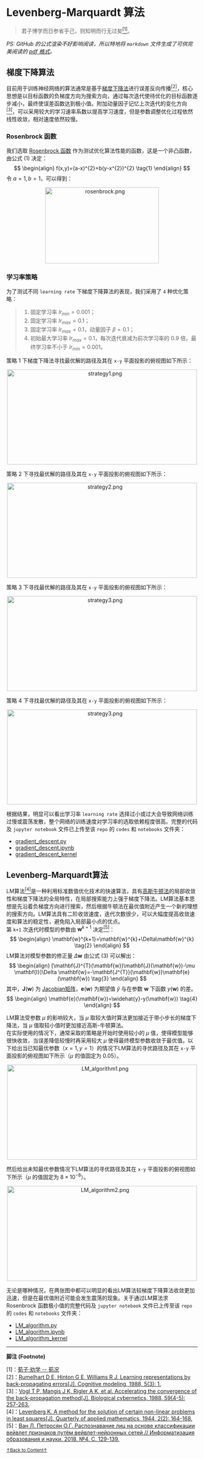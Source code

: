 # Levenberg-Marquardt 算法

> 君子博学而日参省乎己，则知明而行无过矣<a href='#fn1' name='fn1b'><sup>[1]</sup></a>。  

_PS:  GitHub 的公式渲染不好影响阅读，所以特地将 `markdown` 文件生成了可供完美阅读的 [pdf 格式](README.pdf)。_

## 梯度下降算法

目前用于训练神经网络的算法通常是基于[梯度下降法](https://en.wikipedia.org/wiki/Gradient_descent)进行误差反向传播<a href='#fn2' name='fn2b'><sup>[2]</sup></a>，核心思想是以目标函数的负梯度方向为搜索方向，通过每次迭代使待优化的目标函数逐步减小，最终使误差函数达到极小值。附加动量因子记忆上次迭代的变化方向<a href='#fn3' name='fn3b'><sup>[3]</sup></a>，可以采用较大的学习速率系数以提高学习速度，但是参数调整优化过程依然线性收敛，相对速度依然较慢。  

### Rosenbrock 函数

我们选取 [Rosenbrock 函数](https://en.wikipedia.org/wiki/Rosenbrock_function) 作为测试优化算法性能的函数，这是一个非凸函数，由公式 (1) 决定：  
$$
\begin{align}
f(x,y)=(a-x)^{2}+b(y-x^{2})^{2} \tag{1}
\end{align}
$$
令 $a=1, b=1$，可以得到：
<div align='center'>
<img src="./images/rosenbrock.png" alt="rosenbrock.png" height="200" width="300">
</div>  

### 学习率策略

为了测试不同 `learning rate` 下梯度下降算法的表现，我们采用了 `4` 种优化策略：
> 1. 固定学习率  $lr_{min}=0.001$；  
> 2. 固定学习率  $lr_{max}=0.1$；  
> 3. 固定学习率 $lr_{max}=0.1$，动量因子 $\beta=0.1$；   
> 4. 初始最大学习率  $lr_{max}=0.1$，每次迭代衰减为前次学习率的 $0.9$ 倍，最终学习率不小于 $lr_{min}=0.001$。  

策略 1 下梯度下降法寻找最优解的路径及其在 `x-y` 平面投影的俯视图如下所示：
<div align='center'>
<img src="./images/strategy1.png" alt="strategy1.png" height="250" width="500">
</div>  

策略 2 下寻找最优解的路径及其在 `x-y` 平面投影的俯视图如下所示：
<div align='center'>
<img src="./images/strategy2.png" alt="strategy2.png" height="250" width="500">
</div>  

策略 3 下寻找最优解的路径及其在 `x-y` 平面投影的俯视图如下所示：
<div align='center'>
<img src="./images/strategy3.png" alt="strategy3.png" height="250" width="500">
</div>  

策略 4 下寻找最优解的路径及其在 `x-y` 平面投影的俯视图如下所示：
<div align='center'>
<img src="./images/strategy4.png" alt="strategy3.png" height="250" width="500">
</div>  

根据结果，明显可以看出学习率 `learning rate` 选择过小或过大会导致网络训练过慢或震荡发散，整个网络的训练速度对学习率的选取依赖程度很高。完整的代码及 `jupyter notebook` 文件已上传至该 `repo` 的 `codes` 和 `notebooks` 文件夹：  
- [gradient_descent.py](./codes/gradient_descent.py)  
- [gradient_descent.ipynb](./notebooks/gradient_descent.ipynb)  
- [gradient_descent_kernel](https://www.kaggle.com/jswanglp/gradient-descent)  

## Levenberg-Marquardt算法

LM算法<a href='#fn4' name='fn4b'><sup>[4]</sup></a>是一种利用标准数值优化技术的快速算法，具有[高斯牛顿法](https://en.wikipedia.org/wiki/Gauss%E2%80%93Newton_algorithm)的局部收敛性和梯度下降法的全局特性，在局部搜索能力上强于梯度下降法。LM算法基本思想是先沿着负梯度方向进行搜索，然后根据牛顿法在最优值附近产生一个新的理想的搜索方向。LM算法具有二阶收敛速度，迭代次数很少，可以大幅度提高收敛速度和算法的稳定性，避免陷入局部最小点的优点。  
第 `k+1` 次迭代时模型的参数由 $\mathbf{w}^{k+1}$ 决定<a href='#fn5' name='fn5b'><sup>[5]</sup></a>：  
$$
\begin{align}
\mathbf{w}^{k+1}=\mathbf{w}^{k}+\Delta\mathbf{w}^{k} \tag{2}
\end{align}
$$
LM算法对模型参数的修正量 $\Delta \mathbf{w}$ 由公式 (3) 可以解出：  
$$
\begin{align}
[\mathbf{J}^{T}(\mathbf{w})\mathbf{J}(\mathbf{w})-\mu \mathbf{I}]\Delta \mathbf{w}=-\mathbf{J^{T}}(\mathbf{w})\mathbf{e}(\mathbf{w}) \tag{3}
\end{align}
$$
其中，$\mathbf{J}(\mathbf{w})$ 为 [Jacobian矩阵](<https://en.wikipedia.org/wiki/Jacobian_matrix_and_determinant>)，$\mathbf{e}(\mathbf{w})$ 为期望值 $\widehat{y}$ 与在参数 $\mathbf{w}$ 下函数 $y(\mathbf{w})$ 的差。  
$$
\begin{align}
\mathbf{e}(\mathbf{w})=\widehat{y}-y(\mathbf{w}) \tag{4}
\end{align}
$$

LM算法受参数 $\mu$ 的影响较大，当 $\mu$ 取较大值时算法更加接近于带小步长的梯度下降法，当 $\mu$ 值取较小值时更加接近高斯-牛顿算法。  
在实际使用的情况下，通常采取的策略是开始时使用较小的 $\mu$ 值，使得模型能够很快收敛，当误差降低较慢时再采用较大 $\mu$ 使得最终模型参数收敛于最优值。以下给出当已知最优参数（$x=1, y=1$）的情况下LM算法的寻优路径及其在 `x-y` 平面投影的俯视图如下所示（$\mu$ 的值固定为 $0.05$）。   

<div align='center'>
<img src="./images/LM_algorithm1.png" alt="LM_algorithm1.png" height="250" width="500">
</div>  

然后给出未知最优参数情况下LM算法的寻优路径及其在 `x-y` 平面投影的俯视图如下所示（$\mu$ 的值固定为 $8\times10^{-8}$）。
<div align='center'>
<img src="./images/LM_algorithm2.png" alt="LM_algorithm2.png" height="250" width="500">
</div>  

无论是哪种情况，在两张图中都可以明显的看出LM算法较梯度下降算法收敛更加迅速，但是在最优值附近可能会发生震荡的现象。关于通过LM算法求 Rosenbrock 函数极小值的完整代码及 `jupyter notebook` 文件已上传至该 `repo` 的 `codes` 和 `notebooks` 文件夹：  
- [LM_algorithm.py](./codes/LM_algorithm.py)  
- [LM_algorithm.ipynb](./notebooks/LM_algorithm.ipynb)  
- [LM_algorithm_kernel](https://www.kaggle.com/jswanglp/lm-algorithm) 

-----
**脚注 (Footnote)**

<a name='fn1'>[1]</a>：[荀子·劝学 -- 荀况](http://www.guoxue.com/book/xunzi/0001.htm)  
<a name='fn2'>[2]</a>：[Rumelhart D E, Hinton G E, Williams R J. Learning representations by back-propagating errors[J]. Cognitive modeling, 1988, 5(3): 1.](https://www.nature.com/articles/323533a0)  
<a name='fn3'>[3]</a>：[Vogl T P, Mangis J K, Rigler A K, et al. Accelerating the convergence of the back-propagation method[J]. Biological cybernetics, 1988, 59(4-5): 257-263.](https://link.springer.com/article/10.1007/BF00332914)  
<a name='fn4'>[4]</a>：[Levenberg K. A method for the solution of certain non-linear problems in least squares[J]. Quarterly of applied mathematics, 1944, 2(2): 164-168.](https://www.ams.org/journals/qam/1944-02-02/S0033-569X-1944-10666-0/S0033-569X-1944-10666-0.pdf)  
<a name='fn5'>[5]</a>：[Ван Л. Петросян О.Г. Распознавание лиц на основе классификации вейвлет признаков путём вейвлет-нейронных сетей // Информатизация образования и науки. 2018. №4. С. 129-139.](https://elibrary.ru/item.asp?id=36295551)  

<a href='#fn1b'><small>↑Back to Content↑</small></a>

